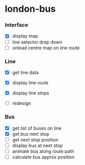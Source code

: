 # london-bus

### Interface
- [x] display map
- [ ] line selector drop down
- [ ] onload centre map on line route

### Line
- [x] get line data
- [x] display line route
- [x] display line stops
- [ ] redesign


### Bus
- [x] get list of buses on line
- [x] get bus next stop
- [ ] get next stop position
- [ ] display bus at next stop
- [ ] animate bus along route path
- [ ] calculate bus approx position
